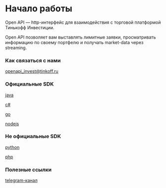 # Начало работы

Open API — http-интерфейс для взаимодействия с торговой платформой Тинькофф Инвестиции.

Open API позволяет вам выставлять лимитные заявки, просматривать информацию по своему портфелю и получать market-data через streaming. 

### Как связаться с нами

openapi_invest@tinkoff.ru 

### Официальные SDK

[java](https://github.com/TinkoffCreditSystems/invest-openapi-java-sdk)

[c#](https://github.com/TinkoffCreditSystems/invest-openapi-csharp-sdk)

[go](https://github.com/TinkoffCreditSystems/invest-openapi-go-sdk)

[nodejs](https://github.com/TinkoffCreditSystems/invest-openapi-js-sdk)

### Не официальные SDK

[python](https://github.com/Awethon/open-api-python-client)

[php](https://github.com/jamesRUS52/tinkoff-invest)

### Полезные ссылки

[telegram-канал](https://t.me/tinkoffinvestopenapi)

